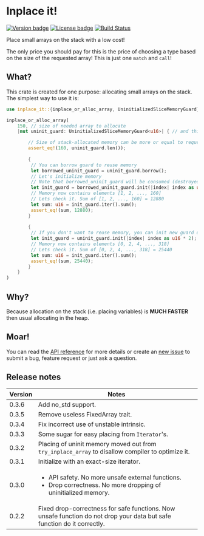# Inplace it!

[![Version badge](https://img.shields.io/crates/v/inplace_it.svg)](https://crates.io/crates/inplace_it)
[![License badge](https://img.shields.io/crates/l/inplace_it.svg)](https://github.com/NotIntMan/inplace_it/blob/master/LICENSE.txt)
[![Build Status](https://github.com/NotIntMan/inplace_it/workflows/Build%20and%20test/badge.svg)](https://github.com/NotIntMan/inplace_it/actions)

Place small arrays on the stack with a low cost!

The only price you should pay for this is the price of choosing
a type based on the size of the requested array! This is just one `match` and `call`!

## What?

This crate is created for one purpose: allocating small arrays on the stack.
The simplest way to use it is:

```rust
use inplace_it::{inplace_or_alloc_array, UninitializedSliceMemoryGuard};

inplace_or_alloc_array(
    150, // size of needed array to allocate
    |mut uninit_guard: UninitializedSliceMemoryGuard<u16>| { // and this is consumer of uninitialized memory

        // Size of stack-allocated memory can be more or equal to requested, but never less.
        assert_eq!(160, uninit_guard.len());
        
        {
         // You can borrow guard to reuse memory
         let borrowed_uninit_guard = uninit_guard.borrow();
         // Let's initialize memory
         // Note that borrowed_uninit_guard will be consumed (destroyed to produce initialized memory guard)
         let init_guard = borrowed_uninit_guard.init(|index| index as u16 + 1);
         // Memory now contains elements [1, 2, ..., 160]
         // Lets check it. Sum of [1, 2, ..., 160] = 12880
         let sum: u16 = init_guard.iter().sum();
         assert_eq!(sum, 12880);
        }
        
        {
         // If you don't want to reuse memory, you can init new guard directly
         let init_guard = uninit_guard.init(|index| index as u16 * 2);
         // Memory now contains elements [0, 2, 4, ..., 318]
         // Lets check it. Sum of [0, 2, 4, ..., 318] = 25440
         let sum: u16 = init_guard.iter().sum();
         assert_eq!(sum, 25440);
        }
    }
)
```

## Why?

Because allocation on the stack (i.e. placing variables) is **MUCH FASTER** then usual
allocating in the heap.

## Moar!

You can read the [API reference](https://docs.rs/inplace_it) for more details
or create an [new issue](https://github.com/NotIntMan/inplace_it/issues/new)
to submit a bug, feature request or just ask a question.

## Release notes

| Version | Notes |
|---------|-------|
| 0.3.6   | Add no_std support. |
| 0.3.5   | Remove useless FixedArray trait. |
| 0.3.4   | Fix incorrect use of unstable intrinsic. |
| 0.3.3   | Some sugar for easy placing from `Iterator`'s. |
| 0.3.2   | Placing of uninit memory moved out from `try_inplace_array` to disallow compiler to optimize it.|
| 0.3.1   | Initialize with an exact-size iterator. |
| 0.3.0   | <ul> <li>API safety. No more unsafe external functions.</li> <li>Drop correctness. No more dropping of uninitialized memory.</li> </ul> |
| 0.2.2   | Fixed drop-correctness for safe functions. Now unsafe function do not drop your data but safe function do it correctly. |
